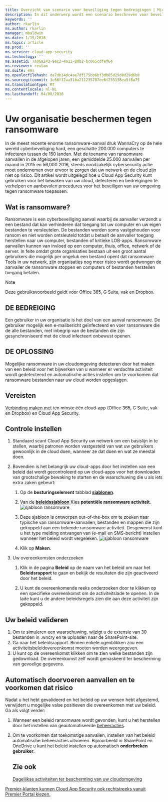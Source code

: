 ```yaml
---
title: Overzicht van scenario voor beveiliging tegen bedreigingen | Microsoft Docs
description: In dit onderwerp wordt een scenario beschreven voor beveiliging van uw organisatie tegen bedreigingen in uw cloudomgeving.
keywords: ''
author: rkarlin
ms.author: rkarlin
manager: mbaldwin
ms.date: 1/15/2018
ms.topic: article
ms.prod: ''
ms.service: cloud-app-security
ms.technology: ''
ms.assetid: 7a06a243-9ec2-4a11-8db2-bc065cdfef64
ms.reviewer: reutam
ms.suite: ems
ms.openlocfilehash: da7db14dc4ae7df175bb6bf3db05d29d0d29d6b0
ms.sourcegitcommit: 3c66f12aa31ba211235787ee6f233138ea5f8a75
ms.translationtype: MT
ms.contentlocale: nl-NL
ms.lasthandoff: 04/08/2018
---
```

# <a name="protecting-your-organization-from-ransomware"></a>Uw organisatie beschermen tegen ransomware

In de meest recente enorme ransomware-aanval druk WannaCry op de hele wereld cyberbeveiliging hard, een geschatte 200.000 computers te infecteren tussen de 150 landen. Met de toename van ransomware aanvallen in de afgelopen jaren, een gemiddelde 25.000 aanvallen per maand in 2015 en 56,000 2016, steeds noodzakelijk cybersecurity actie moet ondernemen over ervoor te zorgen dat uw netwerk en de cloud zijn niet op risico. Dit artikel wordt uitgelegd hoe u Cloud App Security kunt gebruiken voor het bewaken van uw cloud, detecteren en bedreigingen te verhelpen en aanbevolen procedures voor het beveiligen van uw omgeving tegen ransomware toepassen.

## <a name="what-is-ransomware"></a>Wat is ransomware?
Ransomware is een cyberbeveiliging aanval waarbij de aanvaller verzendt u een bestand dat kan verhinderen dat toegang tot uw computer en uw eigen bestanden te versleutelen. De bestanden worden soms vastgehouden voor ransom en niet worden ontsleuteld totdat u betaalt de aanvaller toegang herstellen naar uw computer, bestanden of kritieke LOB-apps. Ransomware aanvallen kunnen van invloed op een computer, thuis, office, netwerk of de server. In feite omdat grote organisaties bestaan uit een groot aantal gebruikers die mogelijk per ongeluk een bestand opent dat ransomware Tools in uw netwerk, zijn organisaties nog meer risico wordt gedwongen de aanvaller de ransomware stoppen en computers of bestanden herstellen toegang betalen.

>[!NOTE]
> Deze gebruiksvoorbeeld geldt voor Office 365, G Suite, vak en Dropbox.

## <a name="the-threat"></a>DE BEDREIGING
Een gebruiker in uw organisatie is het doel van een aanval ransomware. De gebruiker mogelijk een e-mailbericht geïnfecteerd en voer ransomware die de alle bestanden, met inbegrip van de bestanden die zijn gesynchroniseerd met de cloud infecteert onbewust openen.

## <a name="the-solution"></a>DE OPLOSSING
Mogelijke ransomware in uw cloudomgeving detecteren door het maken van een beleid voor het bijwerken van u wanneer er verdachte activiteit wordt gedetecteerd en automatische acties instellen om te voorkomen dat ransomware bestanden naar uw cloud worden opgeslagen.

## <a name="prerequisites"></a>Vereisten

[Verbinding maken met](enable-instant-visibility-protection-and-governance-actions-for-your-apps.md) ten minste één cloud-app (Office 365, G Suite, vak en Dropbox) en Cloud App Security.

## <a name="setting-up-monitoring"></a>Controle instellen

1.  Standaard scant Cloud App Security uw netwerk om een basislijn in te stellen, waarbij patronen worden vastgesteld van wat uw gebruikers gewoonlijk in de cloud doen, wanneer ze dat doen en wat ze meestal doen. 

2. Bovendien is het belangrijk uw cloud-apps door het instellen van een beleid dat wordt gecontroleerd op uw cloud-apps voor het downloaden van grootschalige bewaking te starten en de waarschuwing die u als iets extra zaken gebeurt:

    1. Op de **besturingselement** tabblad [ **sjablonen**](policy-template-reference.md). 
   
    2. Van de [ **beleidssjabloon** ](policy-template-reference.md) Kies **potentiële ransomware activiteit**. 
       ![sjabloon ransomware](./media/ransomware-template.png)
    3. Deze sjabloon is ontworpen out-of-the-box om te zoeken naar typische van ransomware-aanvallen, bestanden en mappen die zijn gekoppeld aan een bekende ransomware activiteit. Desgewenst kunt u het type melding ontvangen van (e-mail en SMS-bericht) instellen wanneer het beleid wordt vergeleken.
        ![sjabloon ransomware](./media/ransomware-template-fields.png)
    4. Klik op **Maken**. 
   
     
2. Uw overeenkomsten onderzoeken
    
    1. Klik in de pagina **Beleid** op de naam van het beleid om naar het **Beleidsrapport** te gaan en bekijk de resultaten die zijn geactiveerd door het beleid.

    2. U kunt de overeenkomende reeks onderzoeken door te klikken op een specifieke overeenkomst om de activiteitslade te openen. In de lade kunt u de andere beleidsregels zien die aan deze activiteit zijn gekoppeld. 
     
## <a name="validating-your-policy"></a>Uw beleid valideren

1. Om te simuleren een waarschuwing, wijzigt u de extensie van 30 bestanden in .wncry en te uploaden naar de SharePoint-site.
3. Ga naar het beleidsrapport. Binnen enkele ogenblikken zou een activiteitsbeleidovereenkomst moeten worden weergegeven. 
4. U kunt op de overeenkomst klikken om te zien welke bestanden zijn gedownload. De overeenkomst zelf wordt gemaskeerd ter bescherming van gevoelige gegevens. 

## <a name="remediating-attacks-and-preventing-risk"></a>Automatisch doorvoeren aanvallen en te voorkomen dat risico

Nadat u het hebt gevalideerd en het beleid op uw wensen hebt afgestemd, verwijdert u mogelijke valse positieven die overeenkomen met uw beleid. Ga als volgt verder: 
1. Wanneer een beleid ransomware wordt gevonden, kunt u het herstellen door het instellen van geautomatiseerde [beheeracties](governance-actions.md).

2. Om te voorkomen dat toekomstige aanvallen, instellen van het beleid automatische beheeracties uitvoeren. Bijvoorbeeld in SharePoint en OneDrive u kunt het beleid instellen op automatisch **onderbreken gebruiker**.

   ## <a name="see-also"></a>Zie ook  
   [Dagelijkse activiteiten ter bescherming van uw cloudomgeving](daily-activities-to-protect-your-cloud-environment.md)   

[Premier-klanten kunnen Cloud App Security ook rechtstreeks vanuit Premier Portal kiezen.](https://premier.microsoft.com/)  
  
  